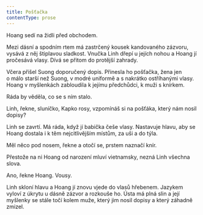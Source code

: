```yaml
---
title: Pošťačka
contentType: prose
---
```


<section>

Hoang sedí na židli před obchodem.

Mezi dásní a spodním rtem má zastrčený kousek kandovaného zázvoru, vysává z něj štiplavou sladkost. Vnučka Linh dřepí u jejích nohou a Hoang jí pročesává vlasy. Dívá se přitom do protější zahrady.

Včera přišel Suong doporučený dopis. Přinesla ho pošťačka, žena jen o málo starší než Suong, v modré uniformě a s nakrátko ostříhanými vlasy. Hoang v myšlenkách zabloudila k jejímu předchůdci, k muži s knírkem.

Ráda by věděla, co se s ním stalo.

Linh, řekne, sluníčko, Kapko rosy, vzpomínáš si na pošťáka, který nám nosil dopisy?

Linh se zavrtí. Má ráda, když jí babička češe vlasy. Nastavuje hlavu, aby se Hoang dostala i k těm nejcitlivějším místům, za uši a do týla.

Měl něco pod nosem, řekne a otočí se, prstem naznačí knír.

Přestože na ni Hoang od narození mluví vietnamsky, nezná Linh všechna slova.

Ano, řekne Hoang. Vousy.

Linh skloní hlavu a Hoang jí znovu vjede do vlasů hřebenem. Jazykem vyloví z úkrytu u dásně zázvor a rozkouše ho. Ústa má plná slin a její myšlenky se stále točí kolem muže, který jim nosil dopisy a který záhadně zmizel.

</section>
